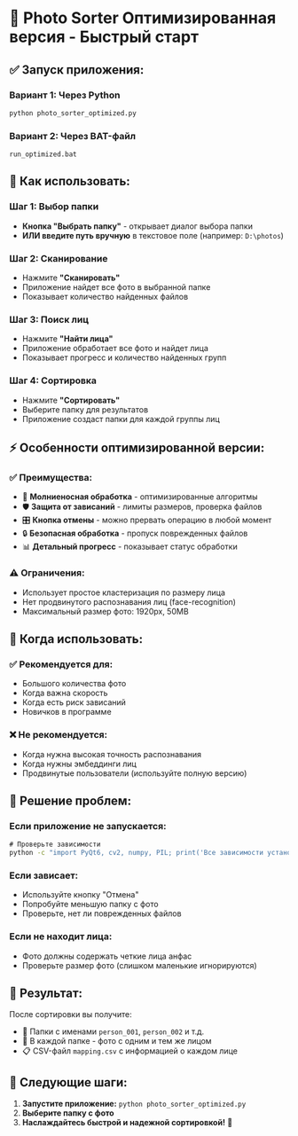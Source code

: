 # 🚀 Photo Sorter Оптимизированная версия - Быстрый старт

## ✅ Запуск приложения:

### Вариант 1: Через Python
```cmd
python photo_sorter_optimized.py
```

### Вариант 2: Через BAT-файл
```
run_optimized.bat
```

## 🎯 Как использовать:

### Шаг 1: Выбор папки
- **Кнопка "Выбрать папку"** - открывает диалог выбора папки
- **ИЛИ введите путь вручную** в текстовое поле (например: `D:\photos`)

### Шаг 2: Сканирование
- Нажмите **"Сканировать"**
- Приложение найдет все фото в выбранной папке
- Показывает количество найденных файлов

### Шаг 3: Поиск лиц
- Нажмите **"Найти лица"**
- Приложение обработает все фото и найдет лица
- Показывает прогресс и количество найденных групп

### Шаг 4: Сортировка
- Нажмите **"Сортировать"**
- Выберите папку для результатов
- Приложение создаст папки для каждой группы лиц

## ⚡ Особенности оптимизированной версии:

### ✅ Преимущества:
- 🚀 **Молниеносная обработка** - оптимизированные алгоритмы
- 🛡️ **Защита от зависаний** - лимиты размеров, проверка файлов
- 🎛️ **Кнопка отмены** - можно прервать операцию в любой момент
- 🔒 **Безопасная обработка** - пропуск поврежденных файлов
- 📊 **Детальный прогресс** - показывает статус обработки

### ⚠️ Ограничения:
- Использует простое кластеризация по размеру лица
- Нет продвинутого распознавания лиц (face-recognition)
- Максимальный размер фото: 1920px, 50MB

## 🎯 Когда использовать:

### ✅ Рекомендуется для:
- Большого количества фото
- Когда важна скорость
- Когда есть риск зависаний
- Новичков в программе

### ❌ Не рекомендуется:
- Когда нужна высокая точность распознавания
- Когда нужны эмбеддинги лиц
- Продвинутые пользователи (используйте полную версию)

## 🔧 Решение проблем:

### Если приложение не запускается:
```cmd
# Проверьте зависимости
python -c "import PyQt6, cv2, numpy, PIL; print('Все зависимости установлены')"
```

### Если зависает:
- Используйте кнопку "Отмена"
- Попробуйте меньшую папку с фото
- Проверьте, нет ли поврежденных файлов

### Если не находит лица:
- Фото должны содержать четкие лица анфас
- Проверьте размер фото (слишком маленькие игнорируются)

## 🎉 Результат:

После сортировки вы получите:
- 📁 Папки с именами `person_001`, `person_002` и т.д.
- 📸 В каждой папке - фото с одним и тем же лицом
- 📋 CSV-файл `mapping.csv` с информацией о каждом лице

## 🚀 Следующие шаги:

1. **Запустите приложение:** `python photo_sorter_optimized.py`
2. **Выберите папку с фото**
3. **Наслаждайтесь быстрой и надежной сортировкой!** 🎉


